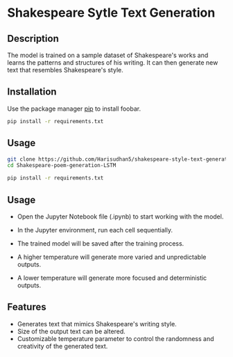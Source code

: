 # Shakespeare Sytle Text Generation


## Description
The model is trained on a sample dataset of Shakespeare's works and learns the patterns and structures of his writing. It can then generate new text that resembles Shakespeare's style.


## Installation

Use the package manager [pip](https://pip.pypa.io/en/stable/) to install foobar.

```bash
pip install -r requirements.txt
```

## Usage

```bash
git clone https://github.com/Harisudhan5/shakespeare-style-text-generation-LSTM
cd Shakespeare-poem-generation-LSTM
```

```bash
pip install -r requirements.txt
```

## Usage
* Open the Jupyter Notebook file (.ipynb) to start working with the model.

* In the Jupyter environment, run each cell sequentially.
* The trained model will be saved after the training process.
* A higher temperature will generate more varied and unpredictable outputs.
* A lower temperature will generate more focused and deterministic outputs.

## Features
* Generates text that mimics Shakespeare's writing style.
* Size of the output text can be altered.
* Customizable temperature parameter to control the randomness and creativity of the generated text.


